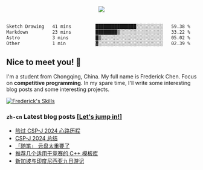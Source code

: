 <div align="center">
  <img src="https://profile-counter.glitch.me/FrederickAsYou/count.svg"/>
</div>

<br />

<!--START_SECTION:waka-->

```txt
Sketch Drawing   41 mins         ███████████████░░░░░░░░░░   59.38 %
Markdown         23 mins         ████████▒░░░░░░░░░░░░░░░░   33.22 %
Astro            3 mins          █▒░░░░░░░░░░░░░░░░░░░░░░░   05.02 %
Other            1 min           ▓░░░░░░░░░░░░░░░░░░░░░░░░   02.39 %
```

<!--END_SECTION:waka-->

## Nice to meet you! :wave:

I'm a student from Chongqing, China. My full name is Frederick Chen. Focus on **competitive programming**. In my spare time, I'll write some interesting blog posts and some interesting projects.

[![Frederick's Skills](https://skillicons.dev/icons?&i=apple,astro,bash,cpp,cloudflare,codepen,css,discord,docker,dotnet,figma,git,github,githubactions,html,js,latex,md,mastodon,mongodb,nextjs,nodejs,notion,npm,ps,pnpm,postgres,powershell,pycharm,py,react,svg,twitter,ts,ubuntu,vercel,vite,vscode,workers,yarn)](https://github.com/ToothlessHaveBun)

### `zh-cn` Latest blog posts [\[Let's jump in!\]](https://www.ohdragonboi.cn/)

<!-- BLOG-POST-LIST:START -->
- [险过 CSP-J 2024 心路历程](https://blog.setbun.com/p/20241005.html)
- [CSP-J 2024 总结](https://blog.setbun.com/p/20240921.html)
- [「随笔」 云盘太重要了](https://blog.setbun.com/p/20240828.html)
- [推荐几个适用于竞赛的 C++ 模板库](https://blog.setbun.com/p/20240820.html)
- [新加坡与印度尼西亚九日游记](https://blog.setbun.com/p/20240819.html)
<!-- BLOG-POST-LIST:END -->
 
